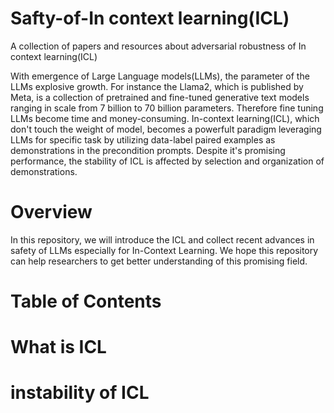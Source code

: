 # Safty-of-In context learning(ICL)

A collection of papers and resources about adversarial robustness of In context learning(ICL)

With emergence of Large Language models(LLMs), the parameter of the LLMs explosive growth. For instance the Llama2, which is published by Meta, is a collection of pretrained and fine-tuned generative text models ranging in scale from 7 billion to 70 billion parameters. Therefore fine tuning LLMs become time and money-consuming. In-context learning(ICL), which don't touch the weight of model, becomes a powerfult paradigm leveraging LLMs for specific task by utilizing data-label paired examples as demonstrations in the precondition prompts. Despite it's promising performance, the stability of ICL is affected by selection and organization of demonstrations.

# Overview
In this repository, we will introduce the ICL and collect recent advances in safety of LLMs especially for In-Context Learning. 
We hope this repository can help researchers to get better understanding of this promising field.

# Table of Contents

# What is ICL

# instability of ICL




